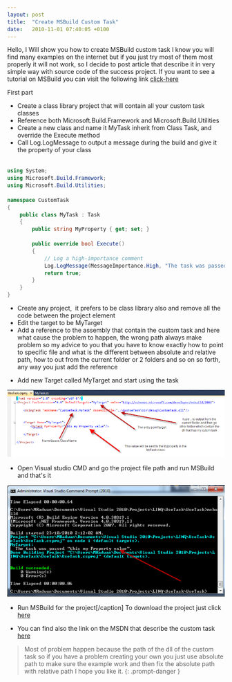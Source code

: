 ```yaml
---
layout: post
title:  "Create MSBuild Custom Task"
date:   2010-11-01 07:40:05 +0100
---
```


Hello, I Will show you how to create MSBuild custom task I know you will find many examples on the internet but if you just try most of them most properly it will not work, so I decide to post article that describe it in very simple way with source code of the success project. If you want to see a tutorial on MSBuild you can visit the following link
[click-here](https://mohamedradwan-devops.github.io/2010/10/15/msbuild-tutorial/ "MSBuild Tutorial")

First part

-   Create a class library project that will contain all your custom
    task classes
-   Reference both Microsoft.Build.Framework and
    Microsoft.Build.Utilities
-   Create a new class and name it MyTask inherit from Class Task, and
    override the Execute method
-   Call Log.LogMessage to output a message during the build and give it
    the property of your class

```c#

using System;
using Microsoft.Build.Framework;
using Microsoft.Build.Utilities;

namespace CustomTask 
{
    public class MyTask : Task 
    {
        public string MyProperty { get; set; }

        public override bool Execute() 
        {
            // Log a high-importance comment
            Log.LogMessage(MessageImportance.High, "The task was passed \"" + MyProperty + "\".");
            return true;
        }
    }
}

```

-   Create any project,  it prefers to be class library also and remove all the code between the project element
-   Edit the target to be MyTarget
-   Add a reference to the assembly that contain the custom task and here what cause the problem to happen, the wrong path always make problem so my advice to you that you have to know exactly how to point to specific file and what is the different between absolute and relative path, how to out from the current folder or 2 folders and so on so forth, any way you just add the reference

<!-- -->

- Add new Target called MyTarget and start using the task

[![Use your custom task](/assets/images/2010/10/ProjectFile.png)](/assets/images/2010/10/ProjectFile.png)


- Open Visual studio CMD and go the project file path and run MSBuild and that\'s it

[![Run MSBuild for the project](/assets/images/2010/10/CMD.png)](/assets/images/2010/10/CMD.png)

- Run MSBuild for the project\[/caption\] To download the project just click [here](http://cid-4bcaa16d27b46600.office.live.com/self.aspx/Blog%20New%20Docs%20only/UseTask.zip "CustomTask Project")
  
- You can find also the link on the MSDN that describe the custom task [here](http://msdn.microsoft.com/en-us/library/t9883dzc.aspx "MSDN")

> Most of problem happen because the path of the dll of the custom task so if you have a problem creating your own you just use absolute path to make sure the example work and then fix the absolute path with relative path I hope you like it.
{: .prompt-danger }



